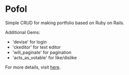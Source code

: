 # Pofol

Simple CRUD for making portfolio based on Ruby on Rails.

Additional Gems:
* 'devise' for login
* 'ckeditor' for text editor
* 'will_paginate' for pagination
* 'acts_as_votable' for like/dislike

For more details, visit [here]("https://llb1026.github.io/Pofol/").